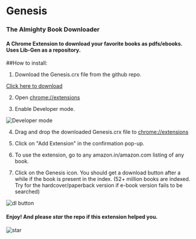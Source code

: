 # Genesis
### The Almighty Book Downloader

#### A Chrome Extension to download your favorite books as pdfs/ebooks. Uses Lib-Gen as a repository.

##How to install:

1. Download the Genesis.crx file from the github repo.

  [Click here to download](https://github.com/samj1912/Genesis/raw/master/Genesis.crx)

2. Open [chrome://extensions](chrome://extensions)

3. Enable Developer mode.

  ![Developer mode](http://i.imgur.com/cfc3XcGg.png)

4. Drag and drop the downloaded Genesis.crx file to [chrome://extensions](chrome://extensions)

5. Click on "Add Extension" in the confirmation pop-up.

6. To use the extension, go to any amazon.in/amazon.com listing of any book.

7. Click on the Genesis icon. You should get a download button after a while if the book is present in the index.
(52+ million books are indexed. Try for the hardcover/paperback version if e-book version fails to be searched) 

  ![dl button](http://i.imgur.com/zpTp2V6.png)

#### Enjoy! And please *star* the repo if this extension helped you.

![star](http://i.imgur.com/Uhx7FOA.png)
